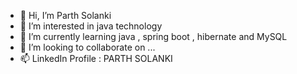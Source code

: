 - 👋 Hi, I’m Parth Solanki
- 👀 I’m interested in java technology 
- 🌱 I’m currently learning java , spring boot , hibernate and MySQL
- 💞️ I’m looking to collaborate on ...
- 📫 LinkedIn Profile : PARTH SOLANKI

<!---
SimformParth1/SimformParth1 is a ✨ special ✨ repository because its `README.md` (this file) appears on your GitHub profile.
You can click the Preview link to take a look at your changes.
--->
